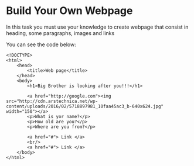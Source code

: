 # Build Your Own Webpage

In this task you must use your knowledge to create webpage that consist in heading, some paragraphs, images and links

You can see the code  below:

```
<!DOCTYPE>
<html>
    <head>
        <title>Web page</title>
    </head>
    <body>
        <h1>Big Brother is looking after you!!!</h1>

        <a href="http://google.com"><img src="http://cdn.arstechnica.net/wp-content/uploads/2016/02/5718897981_10faa45ac3_b-640x624.jpg" width="150"></a>
        <p>What is yor name?</p>
        <p>How old are you?</p>
        <p>Where are you from?</p>

        <a href="#"> Link </a>
        <br/>
        <a href="#"> Link </a>
    </body>
</html>
```

